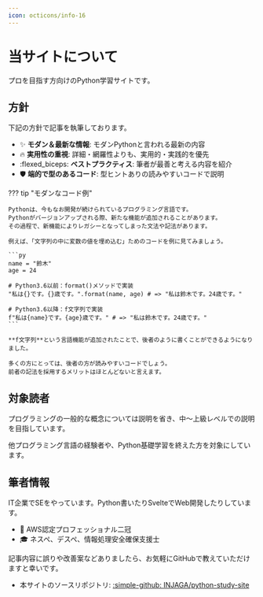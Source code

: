```yaml
---
icon: octicons/info-16
---
```


# 当サイトについて

プロを目指す方向けのPython学習サイトです。

## 方針

下記の方針で記事を執筆しております。

- :sparkles: **モダン＆最新な情報**: モダンPythonと言われる最新の内容
- :fire: **実用性の重視**: 詳細・網羅性よりも、実用的・実践的を優先
- :flexed_biceps: **ベストプラクティス**: 筆者が最善と考える内容を紹介
- :shield: **端的で型のあるコード**: 型ヒントありの読みやすいコードで説明

??? tip "モダンなコード例"

    Pythonは、今もなお開発が続けられているプログラミング言語です。
    Pythonがバージョンアップされる際、新たな機能が追加されることがあります。
    その過程で、新機能によりレガシーとなってしまった文法や記法があります。

    例えば、「文字列の中に変数の値を埋め込む」ためのコードを例に見てみましょう。

    ```py
    name = "鈴木"
    age = 24

    # Python3.6以前：format()メソッドで実装
    "私は{}です。{}歳です。".format(name, age) # => "私は鈴木です。24歳です。"

    # Python3.6以降：f文字列で実装
    f"私は{name}です。{age}歳です。" # => "私は鈴木です。24歳です。"
    ```

    **f文字列**という言語機能が追加されたことで、後者のように書くことができるようになりました。

    多くの方にとっては、後者の方が読みやすいコードでしょう。
    前者の記法を採用するメリットはほとんどないと言えます。

## 対象読者

プログラミングの一般的な概念については説明を省き、中〜上級レベルでの説明を目指しています。

他プログラミング言語の経験者や、Python基礎学習を終えた方を対象にしています。

## 筆者情報

IT企業でSEをやっています。Python書いたりSvelteでWeb開発したりしています。

- :crown: AWS認定プロフェッショナル二冠
- 🎓 ネスペ、デスペ、情報処理安全確保支援士

記事内容に誤りや改善案などありましたら、お気軽にGitHubで教えていただけますと幸いです。

- 本サイトのソースリポジトリ: [:simple-github: INJAGA/python-study-site](https://github.com/INJAGA/python-study-site)
